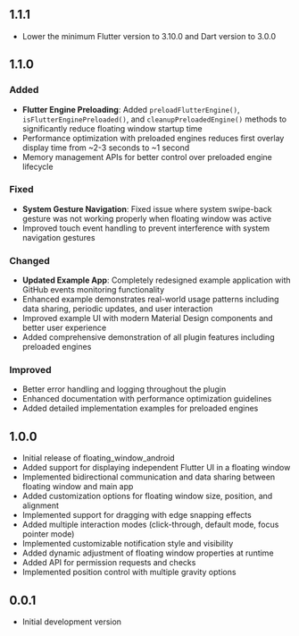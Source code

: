 ## 1.1.1

- Lower the minimum Flutter version to 3.10.0 and Dart version to 3.0.0

## 1.1.0

### Added

- **Flutter Engine Preloading**: Added `preloadFlutterEngine()`, `isFlutterEnginePreloaded()`, and `cleanupPreloadedEngine()` methods to significantly reduce floating window startup time
- Performance optimization with preloaded engines reduces first overlay display time from ~2-3 seconds to ~1 second
- Memory management APIs for better control over preloaded engine lifecycle

### Fixed

- **System Gesture Navigation**: Fixed issue where system swipe-back gesture was not working properly when floating window was active
- Improved touch event handling to prevent interference with system navigation gestures

### Changed

- **Updated Example App**: Completely redesigned example application with GitHub events monitoring functionality
- Enhanced example demonstrates real-world usage patterns including data sharing, periodic updates, and user interaction
- Improved example UI with modern Material Design components and better user experience
- Added comprehensive demonstration of all plugin features including preloaded engines

### Improved

- Better error handling and logging throughout the plugin
- Enhanced documentation with performance optimization guidelines
- Added detailed implementation examples for preloaded engines

## 1.0.0

- Initial release of floating_window_android
- Added support for displaying independent Flutter UI in a floating window
- Implemented bidirectional communication and data sharing between floating window and main app
- Added customization options for floating window size, position, and alignment
- Implemented support for dragging with edge snapping effects
- Added multiple interaction modes (click-through, default mode, focus pointer mode)
- Implemented customizable notification style and visibility
- Added dynamic adjustment of floating window properties at runtime
- Added API for permission requests and checks
- Implemented position control with multiple gravity options

## 0.0.1

- Initial development version
